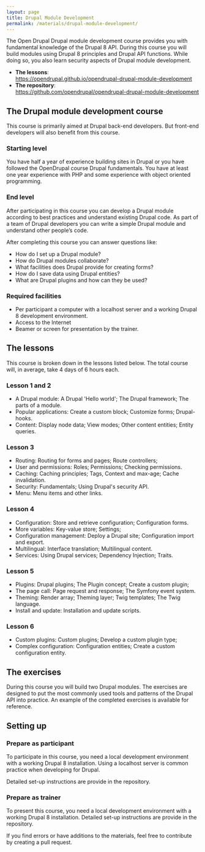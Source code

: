 ```yaml
---
layout: page
title: Drupal Module Development
permalink: /materials/drupal-module-development/
---
```


The Open Drupal Drupal module development course provides you with fundamental knowledge of the Drupal 8 API. During this course you will build modules using Drupal 8 principles and Drupal API functions. While doing so, you also learn security aspects of Drupal module development.

 - **The lessons**:  
   <https://opendrupal.github.io/opendrupal-drupal-module-development>
 - **The repository**:  
   <https://github.com/opendrupal/opendrupal-drupal-module-development>

## The Drupal module development course

This course is primarily aimed at Drupal back-end developers. But front-end developers will also benefit from this course.

### Starting level

You have half a year of experience building sites in Drupal or you have followed the OpenDrupal course Drupal fundamentals. You have at least one year experience with PHP and some experience with object oriented programming.

### End level

After participating in this course you can develop a Drupal module according to best practices and understand existing Drupal code. As part of a team of Drupal developers you can write a simple Drupal module and understand other people’s code.

After completing this course you can answer questions like:

* How do I set up a Drupal module?
* How do Drupal modules collaborate?
* What facilities does Drupal provide for creating forms?
* How do I save data using Drupal entities?
* What are Drupal plugins and how can they be used?

### Required facilities

* Per participant a computer with a localhost server and a working Drupal 8 development environment.
* Access to the Internet
* Beamer or screen for presentation by the trainer.

## The lessons

This course is broken down in the lessons listed below. The total course will, in average, take 4 days of 6 hours each.

### Lesson 1 and 2

* A Drupal module: A Drupal 'Hello world'; The Drupal framework; The parts of a module.
* Popular applications: Create a custom block; Customize forms; Drupal-hooks.
* Content: Display node data; View modes; Other content entities; Entity queries.

### Lesson 3

* Routing: Routing for forms and pages; Route controllers;
* User and permissions: Roles; Permissions; Checking permissions.
* Caching: Caching principles; Tags, Context and max-age; Cache invalidation.
* Security: Fundamentals; Using Drupal's security API.
* Menu: Menu items and other links.

### Lesson 4

* Configuration: Store and retrieve configuration; Configuration forms.
* More variables: Key-value store; Settings;
* Configuration management: Deploy a Drupal site; Configuration import and export.
* Multilingual: Interface translation; Multilingual content.
* Services: Using Drupal services; Dependency Injection; Traits.

### Lesson 5

* Plugins: Drupal plugins; The Plugin concept; Create a custom plugin;
* The page call: Page request and response; The Symfony event system.
* Theming: Render array; Theming layer; Twig templates; The Twig language.
* Install and update: Installation and update scripts.

### Lesson 6

* Custom plugins: Custom plugins; Develop a custom plugin type;
* Complex configuration: Configuration entities; Create a custom configuration entity.

## The exercises

During this course you will build two Drupal modules. The exercises are designed to put the most commonly used tools and patterns of the Drupal API into practice. An example of the completed exercises is available for reference.

## Setting up

### Prepare as participant

To participate in this course, you need a local development environment with a working Drupal 8 installation. Using a localhost server is common practice when developing for Drupal.

Detailed set-up instructions are provide in the repository.

### Prepare as trainer

To present this course, you need a local development environment with a working Drupal 8 installation. Detailed set-up instructions are provide in the repository.

If you find errors or have additions to the materials, feel free to contribute by creating a pull request.
